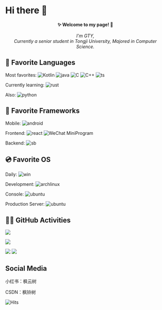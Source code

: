 <!--### Hi there 👋


**FlowerBlackG/FlowerBlackG** is a ✨ _special_ ✨ repository because its `README.md` (this file) appears on your GitHub profile.

Here are some ideas to get you started:

- 🔭 I’m currently working on ...
- 🌱 I’m currently learning ...
- 👯 I’m looking to collaborate on ...
- 🤔 I’m looking for help with ...
- 💬 Ask me about ...
- 📫 How to reach me: ...
- 😄 Pronouns: ...
- ⚡ Fun fact: ...
-->

# Hi there 👋

<p align="center">
    <b>✨ Welcome to my page! 🥳</b>
    <br><br>
    <i>
    	I'm GTY,<br>
    	Currently a senior student in Tongji University, Majored in Computer Science.
    </i>
</p>


## 🐣 Favorite Languages 

Most favorites: ![Kotlin](https://img.shields.io/badge/kotlin-black?style=for-the-badge&logo=kotlin)
![java](https://img.shields.io/badge/java-black?style=for-the-badge&logo=OpenJDK)
![C](https://img.shields.io/badge/c-black?style=for-the-badge&logo=c)
![C++](https://img.shields.io/badge/c++-black?style=for-the-badge&logo=C%2B%2B)
![ts](https://img.shields.io/badge/typescript-black?style=for-the-badge&logo=typescript)

Currently learning: ![rust](https://img.shields.io/badge/rust-black?style=for-the-badge&logo=rust)

Also: ![python](https://img.shields.io/badge/python-black?style=for-the-badge&logo=python)

## 🔧 Favorite Frameworks

Mobile: ![android](https://img.shields.io/badge/android-black?style=for-the-badge&logo=android)

Frontend: ![react](https://img.shields.io/badge/react-black?style=for-the-badge&logo=react)
![WeChat MiniProgram](https://img.shields.io/badge/WeChat_Mini_Program-black?style=for-the-badge&logo=wechat)

Backend: ![sb](https://img.shields.io/badge/spring_boot-black?style=for-the-badge&logo=springboot)

## 💿 Favorite OS

Daily: ![win](https://img.shields.io/badge/windows_11_Pro-black?style=for-the-badge&logo=windows11)

Development: ![archlinux](https://img.shields.io/badge/arch_linux-black?style=for-the-badge&logo=archlinux)

Console: ![ubuntu](https://img.shields.io/badge/ubuntu_server-black?style=for-the-badge&logo=ubuntu)

Production Server: ![ubuntu](https://img.shields.io/badge/ubuntu_server-black?style=for-the-badge&logo=ubuntu)

## 👨‍💻 GitHub Activities

![](https://github-profile-summary-cards.vercel.app/api/cards/profile-details?username=FlowerBlackG&theme=material_palenight)

![](https://github-readme-stats.vercel.app/api?username=FlowerBlackG&show_icons=true&theme=material-palenight)

![](https://github-profile-summary-cards.vercel.app/api/cards/repos-per-language?username=FlowerBlackG&theme=material_palenight)
![](https://github-profile-summary-cards.vercel.app/api/cards/productive-time?username=FlowerBlackG&theme=material_palenight&utcOffset=8)

## Social Media

小红书：枫云树

CSDN：枫铃树


![Hits](https://hits.seeyoufarm.com/api/count/incr/badge.svg?url=https%3A%2F%2Fgithub.com%2FFlowerBlackG&count_bg=%2379C83D&title_bg=%23555555&icon=codeigniter.svg&icon_color=%23E7E7E7&title=views&edge_flat=false)
